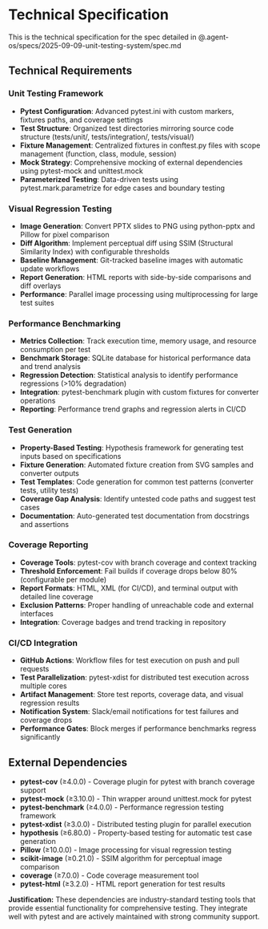 # Technical Specification

This is the technical specification for the spec detailed in @.agent-os/specs/2025-09-09-unit-testing-system/spec.md

## Technical Requirements

### Unit Testing Framework
- **Pytest Configuration**: Advanced pytest.ini with custom markers, fixtures paths, and coverage settings
- **Test Structure**: Organized test directories mirroring source code structure (tests/unit/, tests/integration/, tests/visual/)
- **Fixture Management**: Centralized fixtures in conftest.py files with scope management (function, class, module, session)
- **Mock Strategy**: Comprehensive mocking of external dependencies using pytest-mock and unittest.mock
- **Parameterized Testing**: Data-driven tests using pytest.mark.parametrize for edge cases and boundary testing

### Visual Regression Testing
- **Image Generation**: Convert PPTX slides to PNG using python-pptx and Pillow for pixel comparison
- **Diff Algorithm**: Implement perceptual diff using SSIM (Structural Similarity Index) with configurable thresholds
- **Baseline Management**: Git-tracked baseline images with automatic update workflows
- **Report Generation**: HTML reports with side-by-side comparisons and diff overlays
- **Performance**: Parallel image processing using multiprocessing for large test suites

### Performance Benchmarking
- **Metrics Collection**: Track execution time, memory usage, and resource consumption per test
- **Benchmark Storage**: SQLite database for historical performance data and trend analysis
- **Regression Detection**: Statistical analysis to identify performance regressions (>10% degradation)
- **Integration**: pytest-benchmark plugin with custom fixtures for converter operations
- **Reporting**: Performance trend graphs and regression alerts in CI/CD

### Test Generation
- **Property-Based Testing**: Hypothesis framework for generating test inputs based on specifications
- **Fixture Generation**: Automated fixture creation from SVG samples and converter outputs
- **Test Templates**: Code generation for common test patterns (converter tests, utility tests)
- **Coverage Gap Analysis**: Identify untested code paths and suggest test cases
- **Documentation**: Auto-generated test documentation from docstrings and assertions

### Coverage Reporting
- **Coverage Tools**: pytest-cov with branch coverage and context tracking
- **Threshold Enforcement**: Fail builds if coverage drops below 80% (configurable per module)
- **Report Formats**: HTML, XML (for CI/CD), and terminal output with detailed line coverage
- **Exclusion Patterns**: Proper handling of unreachable code and external interfaces
- **Integration**: Coverage badges and trend tracking in repository

### CI/CD Integration
- **GitHub Actions**: Workflow files for test execution on push and pull requests
- **Test Parallelization**: pytest-xdist for distributed test execution across multiple cores
- **Artifact Management**: Store test reports, coverage data, and visual regression results
- **Notification System**: Slack/email notifications for test failures and coverage drops
- **Performance Gates**: Block merges if performance benchmarks regress significantly

## External Dependencies

- **pytest-cov** (≥4.0.0) - Coverage plugin for pytest with branch coverage support
- **pytest-mock** (≥3.10.0) - Thin wrapper around unittest.mock for pytest
- **pytest-benchmark** (≥4.0.0) - Performance regression testing framework
- **pytest-xdist** (≥3.0.0) - Distributed testing plugin for parallel execution
- **hypothesis** (≥6.80.0) - Property-based testing for automatic test case generation
- **Pillow** (≥10.0.0) - Image processing for visual regression testing
- **scikit-image** (≥0.21.0) - SSIM algorithm for perceptual image comparison
- **coverage** (≥7.0.0) - Code coverage measurement tool
- **pytest-html** (≥3.2.0) - HTML report generation for test results

**Justification:** These dependencies are industry-standard testing tools that provide essential functionality for comprehensive testing. They integrate well with pytest and are actively maintained with strong community support.